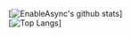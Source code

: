 <!--
### Hi there 👋
-->

<!--
**EnableAsync/EnableAsync** is a ✨ _special_ ✨ repository because its `README.md` (this file) appears on your GitHub profile.

Here are some ideas to get you started:

- 🔭 I’m currently working on ...
- 🌱 I’m currently learning ...
- 👯 I’m looking to collaborate on ...
- 🤔 I’m looking for help with ...
- 💬 Ask me about ...
- 📫 How to reach me: ...
- 😄 Pronouns: ...
- ⚡ Fun fact: ...
-->

[![EnableAsync's github stats](https://github-readme-stats.vercel.app/api?username=EnableAsync&count_private=true&show_icons=true&theme=gruvbox)]
<br>
[![Top Langs](https://github-readme-stats.vercel.app/api/top-langs/?username=EnableAsync&theme=gruvbox&layout=compact)]
